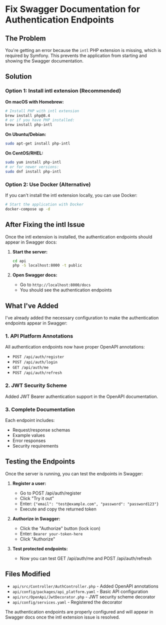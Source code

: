 # Fix Swagger Documentation for Authentication Endpoints

## The Problem

You're getting an error because the `intl` PHP extension is missing, which is required by Symfony. This prevents the application from starting and showing the Swagger documentation.

## Solution

### Option 1: Install intl extension (Recommended)

**On macOS with Homebrew:**
```bash
# Install PHP with intl extension
brew install php@8.4
# or if you have PHP installed:
brew install php-intl
```

**On Ubuntu/Debian:**
```bash
sudo apt-get install php-intl
```

**On CentOS/RHEL:**
```bash
sudo yum install php-intl
# or for newer versions:
sudo dnf install php-intl
```

### Option 2: Use Docker (Alternative)

If you can't install the intl extension locally, you can use Docker:

```bash
# Start the application with Docker
docker-compose up -d
```

## After Fixing the intl Issue

Once the intl extension is installed, the authentication endpoints should appear in Swagger docs:

1. **Start the server:**
   ```bash
   cd api
   php -S localhost:8000 -t public
   ```

2. **Open Swagger docs:**
   - Go to `http://localhost:8000/docs`
   - You should see the authentication endpoints

## What I've Added

I've already added the necessary configuration to make the authentication endpoints appear in Swagger:

### 1. **API Platform Annotations**
All authentication endpoints now have proper OpenAPI annotations:
- `POST /api/auth/register`
- `POST /api/auth/login`
- `GET /api/auth/me`
- `POST /api/auth/refresh`

### 2. **JWT Security Scheme**
Added JWT Bearer authentication support in the OpenAPI documentation.

### 3. **Complete Documentation**
Each endpoint includes:
- Request/response schemas
- Example values
- Error responses
- Security requirements

## Testing the Endpoints

Once the server is running, you can test the endpoints in Swagger:

1. **Register a user:**
   - Go to POST /api/auth/register
   - Click "Try it out"
   - Enter: `{"email": "test@example.com", "password": "password123"}`
   - Execute and copy the returned token

2. **Authorize in Swagger:**
   - Click the "Authorize" button (lock icon)
   - Enter: `Bearer your-token-here`
   - Click "Authorize"

3. **Test protected endpoints:**
   - Now you can test GET /api/auth/me and POST /api/auth/refresh

## Files Modified

- `api/src/Controller/AuthController.php` - Added OpenAPI annotations
- `api/config/packages/api_platform.yaml` - Basic API configuration
- `api/src/OpenApi/JwtDecorator.php` - JWT security scheme decorator
- `api/config/services.yaml` - Registered the decorator

The authentication endpoints are properly configured and will appear in Swagger docs once the intl extension issue is resolved.
